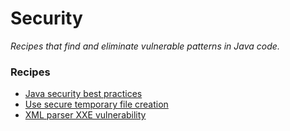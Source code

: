 # Security

_Recipes that find and eliminate vulnerable patterns in Java code._

### Recipes
* [Java security best practices](javasecuritybestpractices.md)
* [Use secure temporary file creation](securetempfilecreation.md)
* [XML parser XXE vulnerability](xmlparserxxevulnerability.md)
